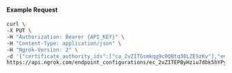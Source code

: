 <!-- Code generated for API Clients. DO NOT EDIT. -->
#### Example Request
```bash
curl \
-X PUT \
-H "Authorization: Bearer {API_KEY}" \
-H "Content-Type: application/json" \
-H "Ngrok-Version: 2" \
-d '{"certificate_authority_ids":["ca_2vZITGsmkqg9c0QBtq38LZESzKv"],"enabled":true}' \
https://api.ngrok.com/endpoint_configurations/ec_2vZITEPByHziu7dbk5hYPy26127/mutual_tls
